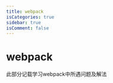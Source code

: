 ```yaml
---
title: webpack
isCategories: true
sidebar: true
isComment: false
---
```


# webpack

此部分记载学习webpack中所遇问题及解法